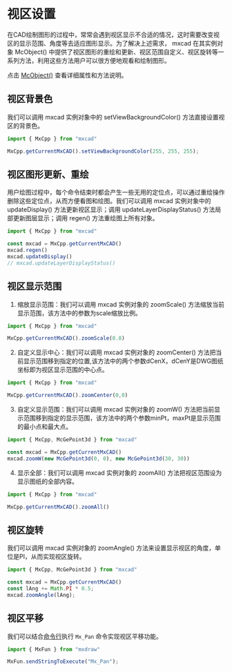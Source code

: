 # 视区设置

在CAD绘制图形的过程中，常常会遇到视区显示不合适的情况，这时需要改变视区的显示范围、角度等去适应图形显示。为了解决上述需求， mxcad 在其实例对象 McObject() 中提供了视区图形的重绘和更新、视区范围自定义、视区旋转等一系列方法，利用这些方法用户可以很方便地观看和绘制图形。

点击 [McObject()](../../api/classes/2d.McObject.md) 查看详细属性和方法说明。

## 视区背景色

我们可以调用 mxcad 实例对象中的 setViewBackgroundColor() 方法直接设置视区的背景色。

```ts
import { MxCpp } from "mxcad"

MxCpp.getCurrentMxCAD().setViewBackgroundColor(255, 255, 255);
```

## 视区图形更新、重绘

用户绘图过程中，每个命令结束时都会产生一些无用的定位点，可以通过重绘操作删除这些定位点，从而方便看图和绘图。我们可以调用 mxcad 实例对象中的 updateDisplay() 方法更新视区显示；调用 updateLayerDisplayStatus() 方法局部更新图层显示；调用 regen() 方法重绘图上所有对象。

```ts
import { MxCpp } from "mxcad"

const mxcad = MxCpp.getCurrentMxCAD()
mxcad.regen()
mxcad.updateDisplay()
// mxcad.updateLayerDisplayStatus()
```

## 视区显示范围

1. 缩放显示范围：我们可以调用 mxcad 实例对象的 zoomScale() 方法缩放当前显示范围，该方法中的参数为scale缩放比例。

```ts
import { MxCpp } from "mxcad"

MxCpp.getCurrentMxCAD().zoomScale(0.8)
```

2. 自定义显示中心：我们可以调用 mxcad 实例对象的 zoomCenter() 方法把当前显示范围移到指定的位置,该方法中的两个参数dCenX，dCenY是DWG图纸坐标即为视区显示范围的中心点。

```ts
import { MxCpp } from "mxcad"

MxCpp.getCurrentMxCAD().zoomCenter(0,0)
```

3. 自定义显示范围：我们可以调用 mxcad 实例对象的 zoomW() 方法把当前显示范围移到指定的显示范围，该方法中的两个参数minPt，maxPt是显示范围的最小点和最大点。

```ts
import { MxCpp, McGePoint3d } from "mxcad"

const mxcad = MxCpp.getCurrentMxCAD()
mxcad.zoomW(new McGePoint3d(0, 0), new McGePoint3d(30, 30))
```

4. 显示全部：我们可以调用 mxcad 实例对象的 zoomAll() 方法把视区范围设为显示图纸的全部内容。

```ts
import { MxCpp } from "mxcad"

MxCpp.getCurrentMxCAD().zoomAll()
```

## 视区旋转

我们可以调用 mxcad 实例对象的 zoomAngle() 方法来设置显示视区的角度，单位是PI，从而实现视区旋转。

```ts
import { MxCpp, McGePoint3d } from "mxcad"

const mxcad = MxCpp.getCurrentMxCAD()
const lAng += Math.PI * 0.5;
mxcad.zoomAngle(lAng);
```

## 视区平移

我们可以结合[命令行](../4.InteractiveDrawing/1.CommandLine.md)执行 `Mx_Pan` 命令实现视区平移功能。

```ts
import { MxFun } from "mxdraw"

MxFun.sendStringToExecute("Mx_Pan");
```